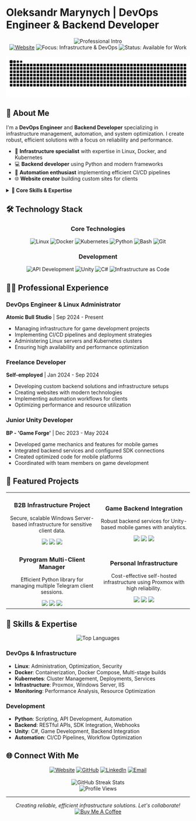 # Oleksandr Marynych | DevOps Engineer & Backend Developer

<div align="center">
  <img src="https://readme-typing-svg.herokuapp.com?font=Fira+Code&size=22&duration=3000&pause=1000&color=00BFBF&center=true&width=800&lines=DevOps+Engineer+%7C+Backend+Developer+%7C+Open+Source+Enthusiast;Transforming+Infrastructures+with+Code+%F0%9F%9A%A2" alt="Professional Intro" />
</div>

<div align="center">
  <a href="https://maryny4.com"><img src="https://img.shields.io/badge/Website-maryny4.com-3B82F6?style=flat-square&logo=google-chrome&logoColor=white" alt="Website" /></a>
  <img src="https://img.shields.io/badge/Focus-Infrastructure%20%26%20DevOps-60A5FA?style=flat-square" alt="Focus: Infrastructure & DevOps" />
  <img src="https://img.shields.io/badge/Available-Freelance%20%26%20Projects-4ADE80?style=flat-square" alt="Status: Available for Work" />
</div>

<br>

<div align="center">
  <picture>
    <source media="(prefers-color-scheme: dark)" srcset="https://raw.githubusercontent.com/maryny4/maryny4/output/github-snake-dark.svg">
    <source media="(prefers-color-scheme: light)" srcset="https://raw.githubusercontent.com/maryny4/maryny4/output/github-snake.svg">
    <img alt="GitHub Contribution Snake" src="https://raw.githubusercontent.com/maryny4/maryny4/output/github-snake.svg">
  </picture>
</div>

## 👋 About Me

I'm a **DevOps Engineer** and **Backend Developer** specializing in infrastructure management, automation, and system optimization. I create robust, efficient solutions with a focus on reliability and performance.

- 🔧 **Infrastructure specialist** with expertise in Linux, Docker, and Kubernetes
- 💻 **Backend developer** using Python and modern frameworks
- 🚀 **Automation enthusiast** implementing efficient CI/CD pipelines
- 🌐 **Website creator** building custom sites for clients

<details>
<summary><b>🎯 Core Skills & Expertise</b></summary>
<br>

| Area | Expertise |
|------|-----------|
| **🏗️ Infrastructure** | Kubernetes, Docker, Linux, Windows Server, IIS |
| **🔄 DevOps Practices** | CI/CD Pipelines, Infrastructure as Code, Monitoring |
| **🛠️ Backend Development** | Python, API Development, Database Integration |
| **💾 Game Development** | Unity, C#, Backend Services Integration |
| **🔍 Automation** | Workflow Optimization, Resource Management, Cost Reduction |
</details>

## 🛠️ Technology Stack

<div align="center">
  <h3>Core Technologies</h3>
  <p>
    <img src="https://img.shields.io/badge/-Linux-FCC624?style=for-the-badge&logo=linux&logoColor=black" alt="Linux" />
    <img src="https://img.shields.io/badge/-Docker-2496ED?style=for-the-badge&logo=docker&logoColor=white" alt="Docker" />
    <img src="https://img.shields.io/badge/-Kubernetes-326CE5?style=for-the-badge&logo=kubernetes&logoColor=white" alt="Kubernetes" />
    <img src="https://img.shields.io/badge/-Python-3776AB?style=for-the-badge&logo=python&logoColor=white" alt="Python" />
    <img src="https://img.shields.io/badge/-Bash-4EAA25?style=for-the-badge&logo=gnu-bash&logoColor=white" alt="Bash" />
    <img src="https://img.shields.io/badge/-Git-F05032?style=for-the-badge&logo=git&logoColor=white" alt="Git" />
  </p>

  <h3>Development</h3>
  <p>
    <img src="https://img.shields.io/badge/-API_Development-3B82F6?style=for-the-badge" alt="API Development" />
    <img src="https://img.shields.io/badge/-Unity-000000?style=for-the-badge&logo=unity&logoColor=white" alt="Unity" />
    <img src="https://img.shields.io/badge/-C%23-239120?style=for-the-badge&logo=c-sharp&logoColor=white" alt="C#" />
    <img src="https://img.shields.io/badge/-Infrastructure_as_Code-60A5FA?style=for-the-badge" alt="Infrastructure as Code" />
  </p>
</div>

## 👨‍💻 Professional Experience

### DevOps Engineer & Linux Administrator
**Atomic Bull Studio** | Sep 2024 - Present
- Managing infrastructure for game development projects
- Implementing CI/CD pipelines and deployment strategies
- Administering Linux servers and Kubernetes clusters
- Ensuring high availability and performance optimization

### Freelance Developer
**Self-employed** | Jan 2024 - Sep 2024
- Developing custom backend solutions and infrastructure setups
- Creating websites with modern technologies
- Implementing automation workflows for clients
- Optimizing performance and resource utilization

### Junior Unity Developer
**BP - 'Game Forge'** | Dec 2023 - May 2024
- Developed game mechanics and features for mobile games
- Integrated backend services and configured SDK connections
- Created optimized code for mobile platforms
- Coordinated with team members on game development

## 🚀 Featured Projects

<div align="center">
  <table>
    <tr>
      <td width="50%" align="center">
        <h3>B2B Infrastructure Project</h3>
        <p>Secure, scalable Windows Server-based infrastructure for sensitive client data.</p>
        <img src="https://img.shields.io/badge/-Windows_Server-0078D6?style=flat-square&logo=windows&logoColor=white" />
        <img src="https://img.shields.io/badge/-Security-FF0000?style=flat-square" />
        <img src="https://img.shields.io/badge/-IIS-5E5E5E?style=flat-square" />
      </td>
      <td width="50%" align="center">
        <h3>Game Backend Integration</h3>
        <p>Robust backend services for Unity-based mobile games with analytics.</p>
        <img src="https://img.shields.io/badge/-Unity-000000?style=flat-square&logo=unity&logoColor=white" />
        <img src="https://img.shields.io/badge/-Backend-3B82F6?style=flat-square" />
        <img src="https://img.shields.io/badge/-API-60A5FA?style=flat-square" />
      </td>
    </tr>
    <tr>
      <td width="50%" align="center">
        <h3>Pyrogram Multi-Client Manager</h3>
        <p>Efficient Python library for managing multiple Telegram client sessions.</p>
        <img src="https://img.shields.io/badge/-Python-3776AB?style=flat-square&logo=python&logoColor=white" />
        <img src="https://img.shields.io/badge/-Async-6366F1?style=flat-square" />
        <img src="https://img.shields.io/badge/-API_Integration-60A5FA?style=flat-square" />
      </td>
      <td width="50%" align="center">
        <h3>Personal Infrastructure</h3>
        <p>Cost-effective self-hosted infrastructure using Proxmox with high reliability.</p>
        <img src="https://img.shields.io/badge/-Proxmox-E57000?style=flat-square&logo=proxmox&logoColor=white" />
        <img src="https://img.shields.io/badge/-Docker-2496ED?style=flat-square&logo=docker&logoColor=white" />
        <img src="https://img.shields.io/badge/-Linux-FCC624?style=flat-square&logo=linux&logoColor=black" />
      </td>
    </tr>
  </table>
</div>

## 🔧 Skills & Expertise

<div align="center">
  <img src="https://github-readme-stats.vercel.app/api/top-langs/?username=maryny4&layout=compact&theme=github_dark&hide_border=true&bg_color=0D1117&title_color=3B82F6&text_color=FFFFFF" alt="Top Languages" />
</div>

### DevOps & Infrastructure
- **Linux**: Administration, Optimization, Security
- **Docker**: Containerization, Docker Compose, Multi-stage builds
- **Kubernetes**: Cluster Management, Deployments, Services
- **Infrastructure**: Proxmox, Windows Server, IIS
- **Monitoring**: Performance Analysis, Resource Optimization

### Development
- **Python**: Scripting, API Development, Automation
- **Backend**: RESTful APIs, SDK Integration, Webhooks
- **Unity**: C#, Game Development, Backend Integration
- **Automation**: CI/CD Pipelines, Workflow Optimization

## 🌐 Connect With Me

<div align="center">
  <a href="https://maryny4.com" target="_blank"><img src="https://img.shields.io/badge/Website-3B82F6?style=for-the-badge&logo=google-chrome&logoColor=white" alt="Website" /></a>
  <a href="https://github.com/maryny4" target="_blank"><img src="https://img.shields.io/badge/GitHub-181717?style=for-the-badge&logo=github&logoColor=white" alt="GitHub" /></a>
  <a href="https://linkedin.com/in/maryny4" target="_blank"><img src="https://img.shields.io/badge/LinkedIn-0A66C2?style=for-the-badge&logo=linkedin&logoColor=white" alt="LinkedIn" /></a>
  <a href="mailto:dev@maryny4.com"><img src="https://img.shields.io/badge/Email-D14836?style=for-the-badge&logo=gmail&logoColor=white" alt="Email" /></a>
</div>

<br>

<div align="center">
  <img src="https://github-readme-streak-stats.herokuapp.com?user=maryny4&theme=github-dark-blue&hide_border=true&background=0D1117&stroke=3B82F6&ring=60A5FA&fire=60A5FA&currStreakNum=FFFFFF&sideNums=FFFFFF&currStreakLabel=3B82F6&sideLabels=3B82F6&dates=8B9CB6" alt="GitHub Streak Stats" />
</div>

<div align="center">
  <img src="https://komarev.com/ghpvc/?username=maryny4&label=Profile%20views&color=3B82F6&style=flat" alt="Profile Views" />
</div>

---

<div align="center">
  <em>Creating reliable, efficient infrastructure solutions. Let's collaborate!</em><br>
  <a href="https://www.buymeacoffee.com/maryny4"><img src="https://img.shields.io/badge/Buy_Me_A_Coffee-FFDD00?style=flat-square&logo=buy-me-a-coffee&logoColor=black" alt="Buy Me A Coffee" /></a>
</div>
